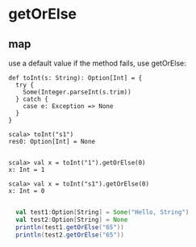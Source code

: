 
# getOrElse   

## map      

use a default value if the method fails, use getOrElse:

```
def toInt(s: String): Option[Int] = {
  try {
    Some(Integer.parseInt(s.trim))
  } catch {
    case e: Exception => None
  }
}

scala> toInt("s1")
res0: Option[Int] = None


scala> val x = toInt("1").getOrElse(0)
x: Int = 1

scala> val x = toInt("s1").getOrElse(0)
x: Int = 0


```



```scala
  val test1:Option[String] = Some("Hello, String")
  val test2:Option[String] = None
  println(test1.getOrElse("65"))
  println(test2.getOrElse("65"))

```

